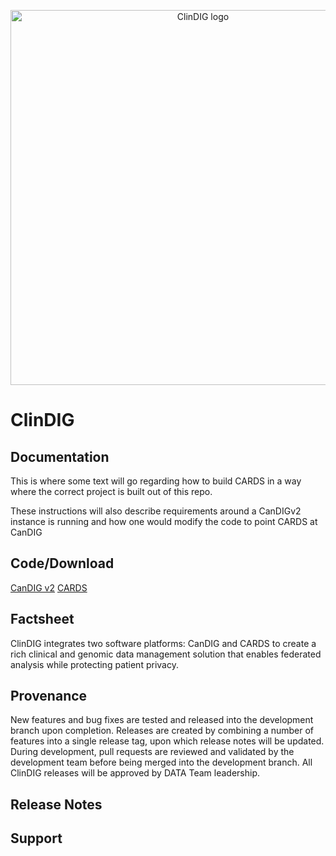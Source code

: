 <p align="center">
  <img src="https://github.com/data-team-uhn/cards/blob/clindig_demo/clindig-resources/clinical-data/src/main/media/SLING-INF/content/libs/cards/resources/logo.png" width="600px" alt="ClinDIG logo"/>
</p>

# ClinDIG
## Documentation
This is where some text will go regarding how to build CARDS in a way where the correct project is built out of this repo.

These instructions will also describe requirements around a CanDIGv2 instance is running and how one would modify the code to point CARDS at CanDIG


## Code/Download
[CanDIG v2](https://github.com/CanDIG/CanDIGv2)
[CARDS](https://github.com/data-team-uhn/cards/)

## Factsheet
ClinDIG integrates two software platforms: CanDIG and CARDS to create a rich clinical and genomic data management solution that enables federated analysis while protecting patient privacy.

## Provenance
New features and bug fixes are tested and released into the development branch upon completion. Releases are created by combining a number of features into a single release tag, upon which release notes will be updated. During development, pull requests are reviewed and validated by the development team before being merged into the development branch. All ClinDIG releases will be approved by DATA Team leadership.

## Release Notes

## Support
